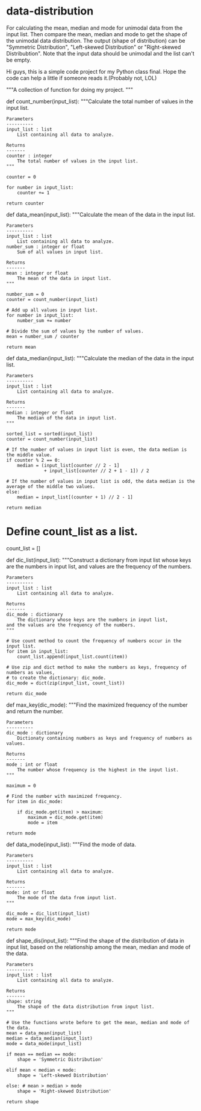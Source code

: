 # data-distribution
For calculating the mean, median and mode for unimodal data from the input list. Then compare the mean, median and mode to get the shape of the unimodal data distribution. The output (shape of distribution) can be "Symmetric Distribution", "Left-skewed Distribution" or "Right-skewed Distribubtion". Note that the input data should be unimodal and the list can't be empty.

Hi guys, this is a simple code project for my Python class final.
Hope the code can help a little if someone reads it.(Probably not, LOL)

"""A collection of function for doing my project.
"""

def count_number(input_list):
    """Calculate the total number of values in the input list.
    
    Parameters
    ----------
    input_list : list
        List containing all data to analyze.
        
    Returns
    -------
    counter : integer
        The total number of values in the input list. 
    """
    
    counter = 0
    
    for number in input_list:
        counter += 1
    
    return counter


def data_mean(input_list):
    """Calculate the mean of the data in the input list.
    
    Parameters
    ----------
    input_list : list
        List containing all data to analyze.
    number_sum : integer or float
        Sum of all values in input list.
        
    Returns
    -------
    mean : integer or float
        The mean of the data in input list. 
    """
    
    number_sum = 0
    counter = count_number(input_list)
    
    # Add up all values in input list.
    for number in input_list:
        number_sum += number
        
    # Divide the sum of values by the number of values.
    mean = number_sum / counter

    return mean

def data_median(input_list):
    """Calculate the median of the data in the input list.
    
    Parameters
    ----------
    input_list : list
        List containing all data to analyze.
        
    Returns
    -------
    median : integer or float
        The median of the data in input list. 
    """
    
    sorted_list = sorted(input_list)
    counter = count_number(input_list)
    
    # If the number of values in input list is even, the data median is the middle value.
    if counter % 2 == 0:
        median = (input_list[counter // 2 - 1] 
                  + input_list[counter // 2 + 1 - 1]) / 2
    
    # If the number of values in input list is odd, the data median is the average of the middle two values.
    else:
        median = input_list[(counter + 1) // 2 - 1]
    
    return median

# Define count_list as a list.
count_list = []

def dic_list(input_list):
    """Construct a dictionary from input list whose keys are the numbers in input list,
    and values are the frequency of the numbers.
    
    Parameters
    ----------
    input_list : list
        List containing all data to analyze.
        
    Returns
    -------
    dic_mode : dictionary
        The dictionary whose keys are the numbers in input list,
    and the values are the frequency of the numbers.
    """
    
    # Use count method to count the frequency of numbers occur in the input list.
    for item in input_list:
        count_list.append(input_list.count(item))
    
    # Use zip and dict method to make the numbers as keys, frequency of numbers as values,
    # to create the dictionary: dic_mode.
    dic_mode = dict(zip(input_list, count_list))

    return dic_mode

def max_key(dic_mode):
    """Find the maximized frequency of the number and return the number.
     
    Parameters
    ----------
    dic_mode : dictionary
        Dictionaty containing numbers as keys and frequency of numbers as values.
        
    Returns
    -------
    mode : int or float
        The number whose frequency is the highest in the input list.
    """

    maximum = 0
    
    # Find the number with maximized frequency.
    for item in dic_mode:
        
        if dic_mode.get(item) > maximum:
            maximum = dic_mode.get(item)
            mode = item
    
    return mode 

def data_mode(input_list):
    """Find the mode of data.
     
    Parameters
    ----------
    input_list : list
        List containing all data to analyze.
        
    Returns
    -------
    mode: int or float
        The mode of the data from input list.
    """
    
    dic_mode = dic_list(input_list)
    mode = max_key(dic_mode)
    
    return mode

def shape_dis(input_list):
    """Find the shape of the distribution of data in input list,
    based on the relationship among the mean, median and mode of the data.
     
    Parameters
    ----------
    input_list : list
        List containing all data to analyze.
        
    Returns
    -------
    shape: string
        The shape of the data distribution from input list.
    """
    
    # Use the functions wrote before to get the mean, median and mode of the data.
    mean = data_mean(input_list)
    median = data_median(input_list)
    mode = data_mode(input_list)
    
    if mean == median == mode:
        shape = 'Symmetric Distribution'
    
    elif mean < median < mode:
        shape = 'Left-skewed Distribution'
    
    else: # mean > median > mode
        shape = 'Right-skewed Distribution'
        
    return shape
